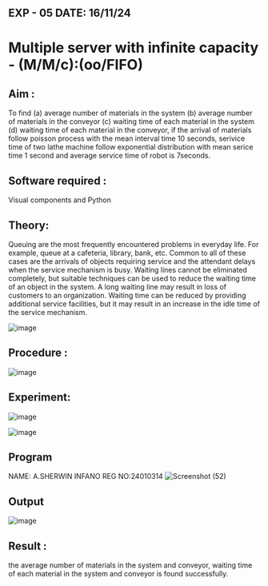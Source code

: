 ## EXP - 05      DATE: 16/11/24
# Multiple server with infinite capacity - (M/M/c):(oo/FIFO)
## Aim :
To find (a) average number of materials in the system (b) average number of materials in the conveyor (c) waiting time of each material in the system (d) waiting time of each material in the conveyor, if the arrival  of materials follow poisson process with the mean interval time 10 seconds, serivice time of two lathe machine follow exponential distribution with mean serice time 1 second and average service time of robot is 7seconds.

## Software required :
Visual components and Python

## Theory:
Queuing are the most frequently encountered problems in everyday life. For example, queue at a cafeteria, library, bank, etc. Common to all of these cases are the arrivals of objects requiring service and the attendant delays when the service mechanism is busy. Waiting lines cannot be eliminated completely, but suitable techniques can be used to reduce the waiting time of an object in the system. A long waiting line may result in loss of customers to an organization. Waiting time can be reduced by providing additional service facilities, but it may result in an increase in the idle time of the service mechanism.

![image](https://user-images.githubusercontent.com/103921593/203238035-1c8109bc-cbf2-4c77-baea-c5b682a752ef.png)

## Procedure :

![image](https://user-images.githubusercontent.com/103921593/203238265-176740b0-eae2-4772-90be-5449869ac9b0.png)




## Experiment:
![image](https://github.com/user-attachments/assets/c8f69781-f95b-4232-a0d2-ecfae87d9cac)

![image](https://github.com/user-attachments/assets/de502005-48d0-41f7-9d65-e5e16850a724)

## Program
NAME: A.SHERWIN INFANO
REG NO:24010314
![Screenshot (52)](https://github.com/user-attachments/assets/e313ea62-ea2d-49bb-9b68-b3b4b8de1e38)

## Output

![image](https://github.com/user-attachments/assets/f938a47b-cca4-426d-a771-03787864cb36)


## Result : 

the average number of materials in the system and conveyor, waiting time of each material in the system and conveyor is found successfully.
